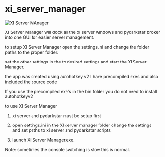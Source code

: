 # xi_server_manager

<img src="https://github.com/LandSandBoat/server/assets/6508087/77d11ee3-7275-4f25-875c-c6179011e8ae" alt="XI Server MAnager" title="XI Server Manager">

XI Server Manager will dock all the xi server windows and pydarkstar broker into one GUI for easier server management.

to setup XI Server Manager open the settings.ini and change the folder paths to the proper folder.

set the other settings in the to desired settings and start the XI Server Manager.


the app was created using autohotkey v2 I have precompiled exes and also included the source code

If you use the precompiled exe's in the bin folder you do not need to install autohotkeyv2

to use XI Server Manager 

1. xi server and pydarkstar must be setup first

3. open settings.ini in the XI server manager folder change the settings and set paths to xi server and pydarkstar scripts

4. launch XI Server Manager.exe.

Note: sometimes the console switching is slow this is normal.
